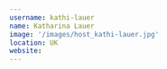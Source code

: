 ```yaml
---
username: kathi-lauer
name: Katharina Lauer
image: '/images/host_kathi-lauer.jpg'
location: UK
website:
---
```

